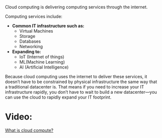 Cloud computing is delivering computing services through the internet.

Computing services include:

- **Common IT infrastructure such as:**
	- Virtual Machines
	- Storage
	- Databases
	- Networking
- **Expanding to:**
	- IoT (Internet of things)
	- ML(Machine Learning)
	- AI (Artificial Intelligence)


Because cloud computing uses the internet to deliver these services, it doesn’t have to be constrained by physical infrastructure the same way that a traditional datacenter is. That means if you need to increase your IT infrastructure rapidly, you don’t have to wait to build a new datacenter—you can use the cloud to rapidly expand your IT footprint.

# Video:
[What is cloud compute?](https://learn.microsoft.com/en-us/training/modules/describe-cloud-compute/3-what-cloud-compute)




